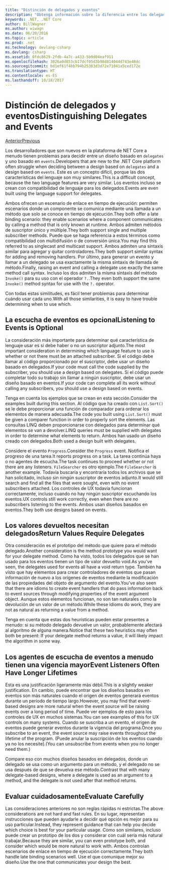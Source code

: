 ```yaml
---
title: "Distinción de delegados y eventos"
description: "Obtenga información sobre la diferencia entre los delegados y los eventos, y cuándo usar cada una de estas características de .NET Core."
keywords: .NET, .NET Core
author: BillWagner
ms.author: wiwagn
ms.date: 06/20/2016
ms.topic: article
ms.prod: .net
ms.technology: devlang-csharp
ms.devlang: csharp
ms.assetid: 0fdc8629-2fdb-4a7c-a433-5b9d04eaf911
ms.openlocfilehash: 3026a0d853cb17dcf05d3b98d814044d743e48dc
ms.sourcegitcommit: bd1ef61f4bb794b25383d3d72e71041a5ced172e
ms.translationtype: HT
ms.contentlocale: es-ES
ms.lasthandoff: 10/18/2017
---
```

# <a name="distinguishing-delegates-and-events"></a><span data-ttu-id="061ff-104">Distinción de delegados y eventos</span><span class="sxs-lookup"><span data-stu-id="061ff-104">Distinguishing Delegates and Events</span></span>

[<span data-ttu-id="061ff-105">Anterior</span><span class="sxs-lookup"><span data-stu-id="061ff-105">Previous</span></span>](modern-events.md)

<span data-ttu-id="061ff-106">Los desarrolladores que son nuevos en la plataforma de NET Core a menudo tienen problemas para decidir entre un diseño basado en `delegates` y uno basado en `events`.</span><span class="sxs-lookup"><span data-stu-id="061ff-106">Developers that are new to the .NET Core platform often struggle when deciding between a design based on `delegates` and a design based on `events`.</span></span> <span data-ttu-id="061ff-107">Este es un concepto difícil, porque las dos características del lenguaje son muy similares.</span><span class="sxs-lookup"><span data-stu-id="061ff-107">This is a difficult concept, because the two language features are very similar.</span></span> <span data-ttu-id="061ff-108">Los eventos incluso se crean con compatibilidad de lenguaje para los delegados.</span><span class="sxs-lookup"><span data-stu-id="061ff-108">Events are even built using the language support for delegates.</span></span> 

<span data-ttu-id="061ff-109">Ambos ofrecen un escenario de enlace en tiempo de ejecución: permiten escenarios donde un componente se comunica mediante una llamada a un método que solo se conoce en tiempo de ejecución.</span><span class="sxs-lookup"><span data-stu-id="061ff-109">They both offer a late binding scenario: they enable scenarios where a component communicates by calling a method that is only known at runtime.</span></span> <span data-ttu-id="061ff-110">Ambos admiten métodos de suscriptor único y múltiple.</span><span class="sxs-lookup"><span data-stu-id="061ff-110">They both support single and multiple subscriber methods.</span></span> <span data-ttu-id="061ff-111">Puede que se haga referencia a estos términos como compatibilidad con multidifusión o de conversión única.</span><span class="sxs-lookup"><span data-stu-id="061ff-111">You may find this referred to as singlecast and multicast support.</span></span> <span data-ttu-id="061ff-112">Ambos admiten una sintaxis similar para agregar y quitar controladores.</span><span class="sxs-lookup"><span data-stu-id="061ff-112">They both support similar syntax for adding and removing handlers.</span></span> <span data-ttu-id="061ff-113">Por último, para generar un evento y llamar a un delegado se usa exactamente la misma sintaxis de llamada de método.</span><span class="sxs-lookup"><span data-stu-id="061ff-113">Finally, raising an event and calling a delegate use exactly the same method call syntax.</span></span> <span data-ttu-id="061ff-114">Incluso los dos admiten la misma sintaxis del método `Invoke()` para su uso con el operador `?.`.</span><span class="sxs-lookup"><span data-stu-id="061ff-114">They even both support the same `Invoke()` method syntax for use with the `?.` operator.</span></span>

<span data-ttu-id="061ff-115">Con todas estas similitudes, es fácil tener problemas para determinar cuándo usar cada uno.</span><span class="sxs-lookup"><span data-stu-id="061ff-115">With all those similarities, it is easy to have trouble determining when to use which.</span></span>

## <a name="listening-to-events-is-optional"></a><span data-ttu-id="061ff-116">La escucha de eventos es opcional</span><span class="sxs-lookup"><span data-stu-id="061ff-116">Listening to Events is Optional</span></span>

<span data-ttu-id="061ff-117">La consideración más importante para determinar qué característica de lenguaje usar es si debe haber o no un suscriptor adjunto.</span><span class="sxs-lookup"><span data-stu-id="061ff-117">The most important consideration in determining which language feature to use is whether or not there must be an attached subscriber.</span></span> <span data-ttu-id="061ff-118">Si el código debe llamar al código proporcionado por el suscriptor, debe usar un diseño basado en delegados.</span><span class="sxs-lookup"><span data-stu-id="061ff-118">If your code must call the code supplied by the subscriber, you should use a design based on delegates.</span></span> <span data-ttu-id="061ff-119">Si el código puede completar todo su trabajo sin llamar a ningún suscriptor, debe usar un diseño basado en eventos.</span><span class="sxs-lookup"><span data-stu-id="061ff-119">If your code can complete all its work without calling any subscribers, you should use a design based on events.</span></span> 

<span data-ttu-id="061ff-120">Tenga en cuenta los ejemplos que se crean en esta sección.</span><span class="sxs-lookup"><span data-stu-id="061ff-120">Consider the examples built during this section.</span></span> <span data-ttu-id="061ff-121">Al código que ha creado con `List.Sort()` se le debe proporcionar una función de comparador para ordenar los elementos de manera adecuada.</span><span class="sxs-lookup"><span data-stu-id="061ff-121">The code you built using `List.Sort()` must be given a comparer function in order to properly sort the elements.</span></span> <span data-ttu-id="061ff-122">Las consultas LINQ deben proporcionarse con delegados para determinar qué elementos se van a devolver.</span><span class="sxs-lookup"><span data-stu-id="061ff-122">LINQ queries must be supplied with delegates in order to determine what elements to return.</span></span> <span data-ttu-id="061ff-123">Ambos han usado un diseño creado con delegados.</span><span class="sxs-lookup"><span data-stu-id="061ff-123">Both used a design built with delegates.</span></span>

<span data-ttu-id="061ff-124">Considere el evento `Progress`.</span><span class="sxs-lookup"><span data-stu-id="061ff-124">Consider the `Progress` event.</span></span> <span data-ttu-id="061ff-125">Notifica el progreso de una tarea.</span><span class="sxs-lookup"><span data-stu-id="061ff-125">It reports progress on a task.</span></span>
<span data-ttu-id="061ff-126">La tarea continúa haya o no agentes de escucha.</span><span class="sxs-lookup"><span data-stu-id="061ff-126">The task continues to proceed whether or not there are any listeners.</span></span>
<span data-ttu-id="061ff-127">`FileSearcher` es otro ejemplo.</span><span class="sxs-lookup"><span data-stu-id="061ff-127">The `FileSearcher` is another example.</span></span> <span data-ttu-id="061ff-128">Todavía buscaría y encontraría todos los archivos que se han solicitado, incluso sin ningún suscriptor de eventos adjunto.</span><span class="sxs-lookup"><span data-stu-id="061ff-128">It would still search and find all the files that were sought, even with no event subscribers attached.</span></span>
<span data-ttu-id="061ff-129">Los controles de UX todavía funcionan correctamente, incluso cuando no hay ningún suscriptor escuchando los eventos.</span><span class="sxs-lookup"><span data-stu-id="061ff-129">UX controls still work correctly, even when there are no subscribers listening to the events.</span></span> <span data-ttu-id="061ff-130">Ambos usan diseños basados en eventos.</span><span class="sxs-lookup"><span data-stu-id="061ff-130">They both use designs based on events.</span></span>

## <a name="return-values-require-delegates"></a><span data-ttu-id="061ff-131">Los valores devueltos necesitan delegados</span><span class="sxs-lookup"><span data-stu-id="061ff-131">Return Values Require Delegates</span></span>

<span data-ttu-id="061ff-132">Otra consideración es el prototipo del método que quiere para el método delegado.</span><span class="sxs-lookup"><span data-stu-id="061ff-132">Another consideration is the method prototype you would want for your delegate method.</span></span> <span data-ttu-id="061ff-133">Como ha visto, todos los delegados que se han usado para los eventos tienen un tipo de valor devuelto void.</span><span class="sxs-lookup"><span data-stu-id="061ff-133">As you've seen, the delegates used for events all have a void return type.</span></span> <span data-ttu-id="061ff-134">También ha visto que hay elementos para crear controladores de eventos que pasan información de nuevo a los orígenes de eventos mediante la modificación de las propiedades del objeto de argumento del evento.</span><span class="sxs-lookup"><span data-stu-id="061ff-134">You've also seen that there are idioms to create event handlers that do pass information back to event sources through modifying properties of the event argument object.</span></span> <span data-ttu-id="061ff-135">Aunque estos elementos funcionan, no son tan naturales como la devolución de un valor de un método.</span><span class="sxs-lookup"><span data-stu-id="061ff-135">While these idioms do work, they are not as natural as returning a value from a method.</span></span>

<span data-ttu-id="061ff-136">Tenga en cuenta que estas dos heurísticas pueden estar presentes a menudo: si su método delegado devuelve un valor, probablemente afectará al algoritmo de alguna manera.</span><span class="sxs-lookup"><span data-stu-id="061ff-136">Notice that these two heuristics may often both be present: If your delegate method returns a value, it will likely impact the algorithm in some way.</span></span>

## <a name="event-listeners-often-have-longer-lifetimes"></a><span data-ttu-id="061ff-137">Los agentes de escucha de eventos a menudo tienen una vigencia mayor</span><span class="sxs-lookup"><span data-stu-id="061ff-137">Event Listeners Often Have Longer Lifetimes</span></span> 

<span data-ttu-id="061ff-138">Esta es una justificación ligeramente más débil.</span><span class="sxs-lookup"><span data-stu-id="061ff-138">This is a slightly weaker justification.</span></span> <span data-ttu-id="061ff-139">En cambio, puede encontrar que los diseños basados en eventos son más naturales cuando el origen de eventos generará eventos durante un período de tiempo largo.</span><span class="sxs-lookup"><span data-stu-id="061ff-139">However, you may find that event-based designs are more natural when the event source will be raising events over a long period of time.</span></span> <span data-ttu-id="061ff-140">Puede ver ejemplos de esto para los controles de UX en muchos sistemas.</span><span class="sxs-lookup"><span data-stu-id="061ff-140">You can see examples of this for UX controls on many systems.</span></span> <span data-ttu-id="061ff-141">Cuando se suscriba a un evento, el origen de eventos puede generar eventos durante la vigencia del programa.</span><span class="sxs-lookup"><span data-stu-id="061ff-141">Once you subscribe to an event, the event source may raise events throughout the lifetime of the program.</span></span>
<span data-ttu-id="061ff-142">(Puede anular la suscripción de los eventos cuando ya no los necesite).</span><span class="sxs-lookup"><span data-stu-id="061ff-142">(You can unsubscribe from events when you no longer need them.)</span></span>

<span data-ttu-id="061ff-143">Compare eso con muchos diseños basados en delegados, donde un delegado se usa como un argumento para un método, y el delegado no se usa después de que se devuelva ese método.</span><span class="sxs-lookup"><span data-stu-id="061ff-143">Contrast that with many delegate-based designs, where a delegate is used as an argument to a method, and the delegate is not used after that method returns.</span></span>

## <a name="evaluate-carefully"></a><span data-ttu-id="061ff-144">Evaluar cuidadosamente</span><span class="sxs-lookup"><span data-stu-id="061ff-144">Evaluate Carefully</span></span>

<span data-ttu-id="061ff-145">Las consideraciones anteriores no son reglas rápidas ni estrictas.</span><span class="sxs-lookup"><span data-stu-id="061ff-145">The above considerations are not hard and fast rules.</span></span> <span data-ttu-id="061ff-146">En su lugar, representan instrucciones que pueden ayudarle a decidir qué opción es mejor para su uso particular.</span><span class="sxs-lookup"><span data-stu-id="061ff-146">Instead, they represent guidance that can help you decide which choice is best for your particular usage.</span></span> <span data-ttu-id="061ff-147">Como son similares, incluso puede crear un prototipo de los dos y considerar con cuál sería más natural trabajar.</span><span class="sxs-lookup"><span data-stu-id="061ff-147">Because they are similar, you can even prototype both, and consider which would be more natural to work with.</span></span> <span data-ttu-id="061ff-148">Ambos controlan escenarios de enlace en tiempo de ejecución correctamente.</span><span class="sxs-lookup"><span data-stu-id="061ff-148">They both handle late binding scenarios well.</span></span> <span data-ttu-id="061ff-149">Use el que comunique mejor su diseño.</span><span class="sxs-lookup"><span data-stu-id="061ff-149">Use the one that communicates your design the best.</span></span>
